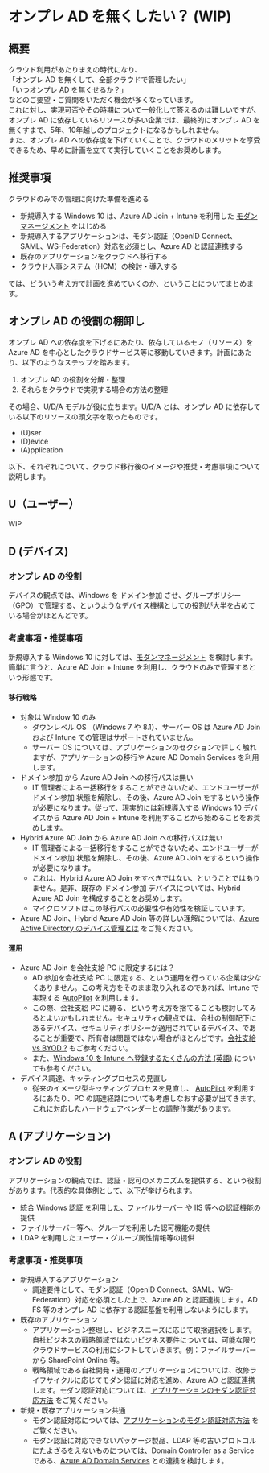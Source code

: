 # オンプレ AD を無くしたい？ (WIP)
## 概要
クラウド利用があたりまえの時代になり、  
「オンプレ AD を無くして、全部クラウドで管理したい」   
「いつオンプレ AD を無くせるか？」   
などのご要望・ご質問をいただく機会が多くなっています。    
これに対し、実現可否やその時期について一般化して答えるのは難しいですが、オンプレ AD に依存しているリソースが多い企業では、最終的にオンプレ AD を無くすまで、5年、10年越しのプロジェクトになるかもしれません。  
また、オンプレ AD への依存度を下げていくことで、クラウドのメリットを享受できるため、早めに計画を立てて実行していくことをお奨めします。

## 推奨事項
クラウドのみでの管理に向けた準備を進める  
* 新規導入する Windows 10 は、Azure AD Join + Intune を利用した [モダンマネージメント](https://docs.microsoft.com/ja-jp/windows/client-management/manage-windows-10-in-your-organization-modern-management) をはじめる
* 新規導入するアプリケーションは、モダン認証（OpenID Connect、SAML、WS-Federation）対応を必須とし、Azure AD と認証連携する
* 既存のアプリケーションをクラウドへ移行する
* クラウド人事システム（HCM）の検討・導入する

では、どういう考え方で計画を進めていくのか、ということについてまとめます。

## オンプレ AD の役割の棚卸し
オンプレ AD への依存度を下げるにあたり、依存しているモノ（リソース）を Azure AD を中心としたクラウドサービス等に移動していきます。計画にあたり、以下のようなステップを踏みます。
1. オンプレ AD の役割を分解・整理
2. それらをクラウドで実現する場合の方法の整理

その場合、U/D/A モデルが役に立ちます。U/D/A とは、オンプレ AD に依存している以下のリソースの頭文字を取ったものです。
* (U)ser
* (D)evice
* (A)pplication

以下、それぞれについて、クラウド移行後のイメージや推奨・考慮事項について説明します。

## U（ユーザー）
WIP
<!-- 
### オンプレ AD の役割

* ユーザー情報（資格情報を含む）の保持  
* グループ情報の保持  

オンプレ AD は単純なデータベースで、ビジネスロジックは IDM 等の上位システムにある、というのが理想的な姿です。他の言い方をすると、仮にドメインコントローラーが全て壊れたとしても、ユーザーアカウントやグループが上位システムからリストアできるように設計されていることが重要です。  

### 考慮事項・推奨事項
前述のとおり、多くの企業において、オンプレ AD は、ユーザーアカウントライフサイクル (作成・変更・削除) の泉源ではない場合が殆どです。たとえば、社員が入社すると、先に人事システム等にユーザーのレコードが作られ、IDM 等のビジネスロジックを管理するシステムを通し、自動・手動でオンプレ AD にアカウントが作成される、というパターンです。単純化すると、以下のようなフローになるわけですが、このままではユーザープロビジョニングがオンプレ AD に依存し続けてしまいます。
 >人事システム → IDM → オンプレ AD → Azure AD   

最終的には、以下のようなフローに変更する必要があります。
 >人事システム → IDM → Azure AD

もし、人事システム (HCM) に Workday や、SuccessFactors を利用している場合、Azure AD の [インバウンドプロビジョニング機能](https://docs.microsoft.com/ja-jp/azure/active-directory/saas-apps/workday-inbound-tutorial) を利用することで、これを実現可能ですが移行過渡期においては、オンプレ AD も併用する必要があるため、何らかの形でオンプレ AD へのユーザープロビジョニングも必要になるはずです。例えば以下のようなフローが実現できればベストなのかもしれませんが、これは将来的にサポートするシナリオとして検討されている段階です。
 >人事システム → Azure AD (IDM) → オンプレ AD

-->
## D (デバイス)

### オンプレ AD の役割
デバイスの観点では、Windows を ドメイン参加 させ、グループポリシー（GPO）で管理する、というようなデバイス機構としての役割が大半を占めている場合がほとんどです。

### 考慮事項・推奨事項
新規導入する Windows 10 に対しては、[モダンマネージメント](https://docs.microsoft.com/ja-jp/windows/client-management/manage-windows-10-in-your-organization-modern-management) を検討します。簡単に言うと、Azure AD Join + Intune を利用し、クラウドのみで管理するという形態です。

#### 移行戦略
* 対象は Window 10 のみ
  * ダウンレベル OS （Windows 7 や 8.1）、サーバー OS は Azure AD Join および Intune での管理はサポートされていません。
  * サーバー OS については、アプリケーションのセクションで詳しく触れますが、アプリケーションの移行や Azure AD Domain Services を利用します。
* ドメイン参加 から Azure AD Join への移行パスは無い
  * IT 管理者による一括移行をすることができないため、エンドユーザーがドメイン参加 状態を解除し、その後、Azure AD Join をするという操作が必要になります。従って、現実的には新規導入する Windows 10 デバイスから Azure AD Join + Intune を利用することから始めることをお奨めします。
* Hybrid Azure AD Join から Azure AD Join への移行パスは無い
  * IT 管理者による一括移行をすることができないため、エンドユーザーがドメイン参加 状態を解除し、その後、Azure AD Join をするという操作が必要になります。
  * これは、Hybrid Azure AD Join をすべきではない、ということではありません。是非、既存の ドメイン参加 デバイスについては、Hybrid Azure AD Join を構成することをお奨めします。
  * マイクロソフトはこの移行パスの必要性や有効性を検証しています。
* Azure AD Join、Hybrid Azure AD Join 等の詳しい理解については、[Azure Active Directory のデバイス管理とは](
https://docs.microsoft.com/ja-jp/azure/active-directory/devices/overview) をご覧ください。

#### 運用
* Azure AD Join を会社支給 PC に限定するには？
  * AD 参加を会社支給 PC に限定する、という運用を行っている企業は少なくありません。この考え方をそのまま取り入れるのであれば、Intune で実現する [AutoPilot](https://docs.microsoft.com/ja-jp/windows/deployment/windows-autopilot/windows-autopilot) を利用します。
  * この際、会社支給 PC に縛る、という考え方を捨てることも検討してみるとよいかもしれません。セキュリティの観点では、会社の制御配下にあるデバイス、セキュリティポリシーが適用されているデバイス、であることが重要で、所有者は問題ではない場合がほとんどです。[会社支給 vs BYOD ?](https://github.com/teppeiy/AzureAD-Tips/blob/master/Security/Device-Posture.md) もご参考ください。
  * また、[Windows 10 を Intune へ登録するたくさんの方法 (英語)](https://microscott.azurewebsites.net/2018/08/31/managing-windows-10-with-intune-the-many-ways-to-enrol/) についても参考ください。
* デバイス調達、キッティングプロセスの見直し
  * 従来のイメージ型キッティングプロセスを見直し、 [AutoPilot](https://docs.microsoft.com/ja-jp/windows/deployment/windows-autopilot/windows-autopilot) を利用するにあたり、PC の調達経路についても考慮しなおす必要が出てきます。これに対応したハードウェアベンダーとの調整作業があります。

## A (アプリケーション)
### オンプレ AD の役割
アプリケーションの観点では、認証・認可のメカニズムを提供する、という役割があります。代表的な具体例として、以下が挙げられます。
* 統合 Windows 認証 を利用した、ファイルサーバー や IIS 等への認証機能の提供
* ファイルサーバー等へ、グループを利用した認可機能の提供
* LDAP を利用したユーザー・グループ属性情報等の提供

### 考慮事項・推奨事項
* 新規導入するアプリケーション
  * 調達要件として、モダン認証（OpenID Connect、SAML、WS-Federation）対応を必須とした上で、Azure AD と認証連携します。AD FS 等のオンプレ AD に依存する認証基盤を利用しないようにします。
* 既存のアプリケーション
  * アプリケーション整理し、ビジネスニーズに応じて取捨選択をします。自社ビジネスの戦略領域ではないビジネス要件については、可能な限りクラウドサービスの利用にシフトしていきます。例：ファイルサーバーから SharePoint Online 等。
  * 戦略領域である自社開発・運用のアプリケーションについては、改修ライフサイクルに応じてモダン認証に対応を進め、Azure AD と認証連携します。モダン認証対応については、[アプリケーションのモダン認証対応方法](MA-Apps.md) をご覧ください。
* 新規・既存アプリケーション共通
  * モダン認証対応については、[アプリケーションのモダン認証対応方法](MA-Apps.md) をご覧ください。
  * モダン認証に対応できないパッケージ製品、LDAP 等の古いプロトコルにたよざるをえないものについては、Domain Controller as a Service である、[Azure AD Domain Services](https://docs.microsoft.com/ja-jp/azure/active-directory-domain-services/active-directory-ds-overview) との連携を検討します。
